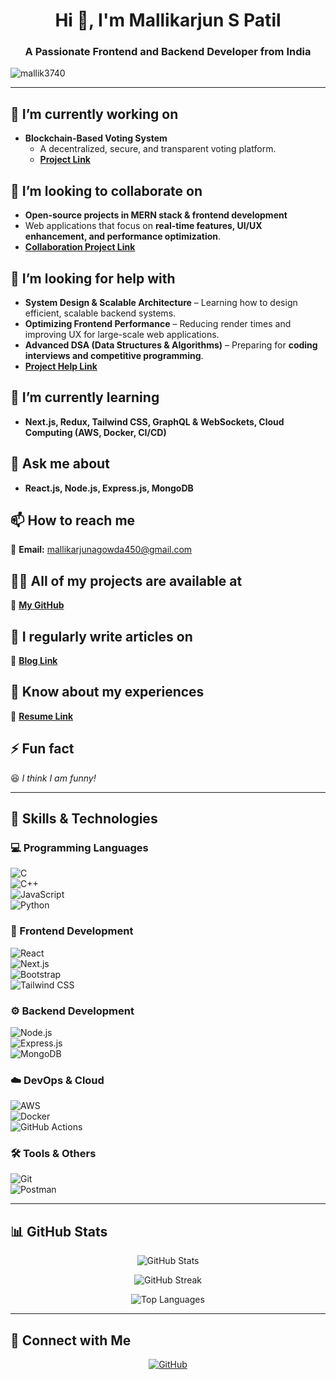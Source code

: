 <h1 align="center">Hi 👋, I'm Mallikarjun S Patil</h1>
<h3 align="center">A Passionate Frontend and Backend Developer from India</h3>

<p align="left"> <img src="https://komarev.com/ghpvc/?username=mallik3740&label=Profile%20views&color=0e75b6&style=flat" alt="mallik3740" /> </p>

---

## 🔭 I’m currently working on  
- **Blockchain-Based Voting System**  
  - A decentralized, secure, and transparent voting platform.  
  - **[Project Link](#)**  

## 👯 I’m looking to collaborate on  
- **Open-source projects in MERN stack & frontend development**  
- Web applications that focus on **real-time features, UI/UX enhancement, and performance optimization**.  
- **[Collaboration Project Link](#)**  

## 🤝 I’m looking for help with  
- **System Design & Scalable Architecture** – Learning how to design efficient, scalable backend systems.  
- **Optimizing Frontend Performance** – Reducing render times and improving UX for large-scale web applications.  
- **Advanced DSA (Data Structures & Algorithms)** – Preparing for **coding interviews and competitive programming**.  
- **[Project Help Link](#)**  

## 🌱 I’m currently learning  
- **Next.js, Redux, Tailwind CSS, GraphQL & WebSockets, Cloud Computing (AWS, Docker, CI/CD)**  

## 💬 Ask me about  
- **React.js, Node.js, Express.js, MongoDB**  

## 📫 How to reach me  
📩 **Email:** mallikarjunagowda450@gmail.com  

## 👨‍💻 All of my projects are available at  
🔗 **[My GitHub](https://github.com/mallik3740)**  

## 📝 I regularly write articles on  
📝 **[Blog Link](#)**  

## 📄 Know about my experiences  
📄 **[Resume Link](#)**  

## ⚡ Fun fact  
😆 *I think I am funny!*  

---

## 🚀 Skills & Technologies  

### **💻 Programming Languages**  
![C](https://img.shields.io/badge/C-00599C?style=for-the-badge&logo=c&logoColor=white)  
![C++](https://img.shields.io/badge/C++-00599C?style=for-the-badge&logo=c%2B%2B&logoColor=white)  
![JavaScript](https://img.shields.io/badge/JavaScript-F7DF1E?style=for-the-badge&logo=javascript&logoColor=black)  
![Python](https://img.shields.io/badge/Python-3776AB?style=for-the-badge&logo=python&logoColor=white)  

### **🎨 Frontend Development**  
![React](https://img.shields.io/badge/React-61DAFB?style=for-the-badge&logo=react&logoColor=black)  
![Next.js](https://img.shields.io/badge/Next.js-000000?style=for-the-badge&logo=next.js&logoColor=white)  
![Bootstrap](https://img.shields.io/badge/Bootstrap-563D7C?style=for-the-badge&logo=bootstrap&logoColor=white)  
![Tailwind CSS](https://img.shields.io/badge/Tailwind_CSS-38B2AC?style=for-the-badge&logo=tailwind-css&logoColor=white)  

### **⚙️ Backend Development**  
![Node.js](https://img.shields.io/badge/Node.js-43853D?style=for-the-badge&logo=node.js&logoColor=white)  
![Express.js](https://img.shields.io/badge/Express.js-000000?style=for-the-badge&logo=express&logoColor=white)  
![MongoDB](https://img.shields.io/badge/MongoDB-47A248?style=for-the-badge&logo=mongodb&logoColor=white)  

### **☁️ DevOps & Cloud**  
![AWS](https://img.shields.io/badge/AWS-232F3E?style=for-the-badge&logo=amazon-aws&logoColor=white)  
![Docker](https://img.shields.io/badge/Docker-2496ED?style=for-the-badge&logo=docker&logoColor=white)  
![GitHub Actions](https://img.shields.io/badge/GitHub_Actions-2088FF?style=for-the-badge&logo=github-actions&logoColor=white)  

### **🛠️ Tools & Others**  
![Git](https://img.shields.io/badge/Git-F05032?style=for-the-badge&logo=git&logoColor=white)  
![Postman](https://img.shields.io/badge/Postman-FF6C37?style=for-the-badge&logo=postman&logoColor=white)  

---

## 📊 GitHub Stats  
<p align="center">
  <img src="https://github-readme-stats.vercel.app/api?username=mallik3740&show_icons=true&theme=radical" alt="GitHub Stats" />
</p>

<p align="center">
  <img src="https://github-readme-streak-stats.herokuapp.com/?user=mallik3740&theme=radical" alt="GitHub Streak" />
</p>

<p align="center">
  <img src="https://github-readme-stats.vercel.app/api/top-langs/?username=mallik3740&layout=compact&theme=radical" alt="Top Languages" />
</p>

---

## 🔗 Connect with Me  
<p align="center">
  <a href="https://github.com/mallik3740"><img src="https://img.shields.io/badge/GitHub-181717?style=for-the-badge&logo=github&logoColor=white" alt="GitHub"></a>
  <a href="https://
